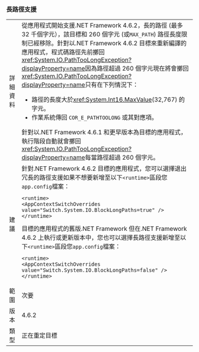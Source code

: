 ### <a name="long-path-support"></a>長路徑支援

|   |   |
|---|---|
|詳細資料|從應用程式開始支援.NET Framework 4.6.2，長的路徑 (最多 32 千個字元），該目標和 260 個字元 (或<code>MAX_PATH</code>) 路徑長度限制已經移除。針對以.NET Framework 4.6.2 目標來重新編譯的應用程式，程式碼路徑先前擲回<xref:System.IO.PathTooLongException?displayProperty=name>因為路徑超過 260 個字元現在將會擲回<xref:System.IO.PathTooLongException?displayProperty=name>只有在下列情況下：<ul><li>路徑的長度大於<xref:System.Int16.MaxValue>(32,767) 的字元。</li><li>作業系統傳回 <code>COR_E_PATHTOOLONG</code> 或其對應項。</li></ul>針對以.NET Framework 4.6.1 和更早版本為目標的應用程式，執行階段自動就會擲回<xref:System.IO.PathTooLongException?displayProperty=name>每當路徑超過 260 個字元。|
|建議|針對.NET Framework 4.6.2 目標的應用程式，您可以選擇退出冗長的路徑支援如果不想要新增至以下<code>&lt;runtime&gt;</code>區段您<code>app.config</code>檔案：<pre><code class="language-xml">&lt;runtime&gt;&#13;&#10;&lt;AppContextSwitchOverrides value=&quot;Switch.System.IO.BlockLongPaths=true&quot; /&gt;&#13;&#10;&lt;/runtime&gt;&#13;&#10;</code></pre>目標的應用程式的舊版.NET Framework 但在.NET Framework 4.6.2 上執行或更新版本中，您也可以選擇長路徑支援新增至以下<code>&lt;runtime&gt;</code>區段您<code>app.config</code>檔案：<pre><code class="language-xml">&lt;runtime&gt;&#13;&#10;&lt;AppContextSwitchOverrides value=&quot;Switch.System.IO.BlockLongPaths=false&quot; /&gt;&#13;&#10;&lt;/runtime&gt;&#13;&#10;</code></pre>|
|範圍|次要|
|版本|4.6.2|
|類型|正在重定目標|

